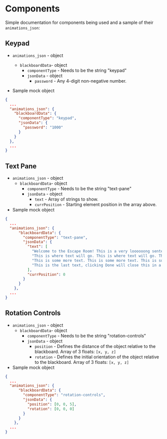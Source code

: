# Components

Simple documentation for components being used and a sample of their `animations_json`:

## Keypad

- `animations_json` - object

  - `blackboardData`- object
    - `componentType` - Needs to be the string "keypad"
    - `jsonData` - object
      - `password` - Any 4-digit non-negative number.

- Sample mock object

```json
{
  ...
  "animations_json": {
    "blackboardData": {
      "componentType": "keypad",
      "jsonData": {
        "password": "1000"
      }
    }
  },
  ...
}
```

## Text Pane

- `animations_json` - object
  - `blackboardData`- object
    - `componentType` - Needs to be the string "text-pane"
    - `jsonData` - object
      - `text` - Array of strings to show.
      - `currPosition` - Starting element position in the array above.
- Sample mock object

```json
{
  ...
  "animations_json": {
      "blackboardData": {
        "componentType": "text-pane",
        "jsonData": {
          "text": [
            "Welcome to the Escape Room! This is a very loooooong sentence for testing. This is a test this is a test this is a test this is a test.",
            "This is where text will go. This is where text will go. This is where text will go",
            "This is some more text. This is some more text. This is some more text.",
            "This is the last text, clicking Done will close this in a later PR"
          ],
          "currPosition": 0
        }
      }
    },
  ...
}
```

## Rotation Controls

- `animations_json` - object
  - `blackboardData`- object
    - `componentType` - Needs to be the string "rotation-controls"
    - `jsonData` - object
      - `position` - Defines the distance of the object relative to the blackboard. Array of 3 floats: `[x, y, z]`
      - `rotation` - Defines the initial orientation of the object relative to the blackboard. Array of 3 floats: `[x, y, z]`
- Sample mock object

```json
{
  ...
  "animations_json": {
      "blackboardData": {
        "componentType": "rotation-controls",
        "jsonData": {
          "position": [0, 0, 5],
          "rotation": [0, 0, 0]
        }
      }
    },
  ...
}
```
